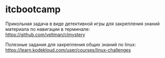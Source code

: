 # itcbootcamp

Прикольная задача в виде детективной игры для закрепления знаний материала по навигации в терминале:
https://github.com/veltman/clmystery

Полезные задания для закрепления общих знаний по linux:
https://learn.kodekloud.com/user/courses/linux-challenges